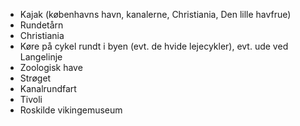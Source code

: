 - Kajak (københavns havn, kanalerne, Christiania, Den lille havfrue)
- Rundetårn
- Christiania
- Køre på cykel rundt i byen (evt. de hvide lejecykler), evt. ude ved Langelinje
- Zoologisk have
- Strøget
- Kanalrundfart
- Tivoli
- Roskilde vikingemuseum
